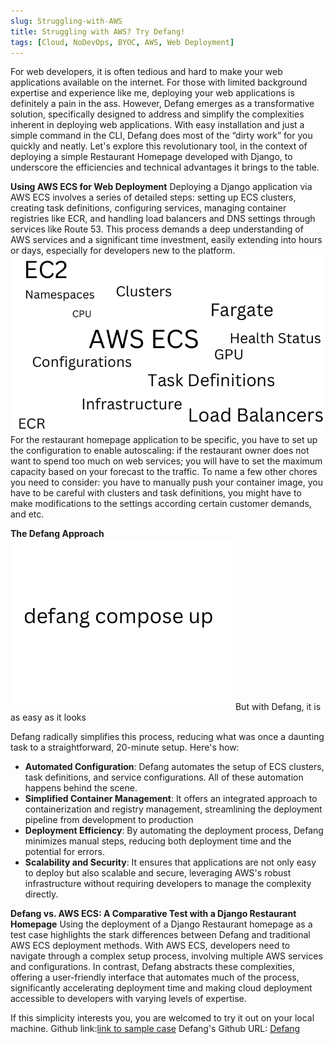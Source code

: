 ```yaml
---
slug: Struggling-with-AWS
title: Struggling with AWS? Try Defang!
tags: [Cloud, NoDevOps, BYOC, AWS, Web Deployment]
---
```


For web developers, it is often tedious and hard to make your web applications available on the internet. For those with limited background expertise and experience like me, deploying your web applications is definitely a pain in the ass. However, Defang emerges as a transformative solution, specifically designed to address and simplify the complexities inherent in deploying web applications. With easy installation and just a simple command in the CLI, Defang does most of the “dirty work” for you quickly and neatly. Let's explore this revolutionary tool, in the context of deploying a simple Restaurant Homepage developed with Django, to underscore the efficiencies and technical advantages it brings to the table.

**Using AWS ECS for Web Deployment**
Deploying a Django application via AWS ECS involves a series of detailed steps: setting up ECS clusters, creating task definitions, configuring services, managing container registries like ECR, and handling load balancers and DNS settings through services like Route 53. This process demands a deep understanding of AWS services and a significant time investment, easily extending into hours or days, especially for developers new to the platform.
![AWS ECS](./images/AWS-ECS.png "AWS-ECS")
For the restaurant homepage application to be specific, you have to set up the configuration to enable autoscaling: if the restaurant owner does not want to spend too much on web services; you will have to set the maximum capacity based on your forecast to the traffic. To name a few other chores you need to consider: you have to manually push your container image, you have to be careful with clusters and task definitions, you might have to make modifications to the settings according certain customer demands, and etc. 

**The Defang Approach**
![The Defang Approach](./images/defangApproach.png "The Defang Approach")
But with Defang, it is as easy as it looks

Defang radically simplifies this process, reducing what was once a daunting task to a straightforward, 20-minute setup. Here's how:
* __Automated Configuration__:
Defang automates the setup of ECS clusters, task definitions, and service configurations. All of these automation happens behind the scene. 
* __Simplified Container Management__:
It offers an integrated approach to containerization and registry management, streamlining the deployment pipeline from development to production
* __Deployment Efficiency__:
By automating the deployment process, Defang minimizes manual steps, reducing both deployment time and the potential for errors.
* __Scalability and Security__:
It ensures that applications are not only easy to deploy but also scalable and secure, leveraging AWS's robust infrastructure without requiring developers to manage the complexity directly.

**Defang vs. AWS ECS: A Comparative Test with a Django Restaurant Homepage**
Using the deployment of a Django Restaurant homepage as a test case highlights the stark differences between Defang and traditional AWS ECS deployment methods. With AWS ECS, developers need to navigate through a complex setup process, involving multiple AWS services and configurations. In contrast, Defang abstracts these complexities, offering a user-friendly interface that automates much of the process, significantly accelerating deployment time and making cloud deployment accessible to developers with varying levels of expertise.

If this simplicity interests you, you are welcomed to try it out on your local machine.
Github link:[link to sample case](https://github.com/HongchenY/Sample-Restaurant-Homepage)
Defang's Github URL: [Defang](http://github.com.defang-io/defang)




